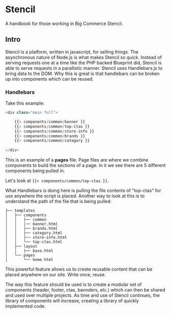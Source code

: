 # Stencil
A handbook for those working in Big Commerce Stencil.

## Intro
Stencil is a platform, written in javascript, for selling things. The asynchronous nature of Node.js is what makes 
Stencil so quick. Instead of serving requests one at a time like the PHP backed Blueprint did, Stencil is able to serve requests in a parallistic manner. Stencil uses Handlebars.js to bring data to the DOM. Why this is great is that handlebars can be broken up into components which can be reused.

### Handlebars
Take this example:

```javascript
<div class="main full">

    {{> components/common/banner }}
    {{> components/common/top-ctas }}
    {{> components/common/store-info }}
    {{> components/common/brands }}
    {{> components/common/category }}
    
</div>
```

This is an example of a **pages** file. Page files are where we combine components to build the sections of a page. In it we see there are 5 different components being pulled in. 

Let's look at `{{> components/common/top-ctas }}`.

What Handlebars is doing here is pulling the file contents of "top-ctas" for use anywhere the script is placed. Another way to look at this is to understand the path of the file that is being pulled:

```
├── templates
│   ├── components
│   │   ├── common
│   │   |── banner.html
│   │   ├── brands.html
│   │   ├── category.html
│   │   ├── store-info.html
│   │   └── top-ctas.html
│   ├── layout
│   │   ├── base.html
│   └── pages
│       └── home.html

```
This powerful feature allows us to create reusable content that can be placed anywhere on our site. Write once, reuse.

The way this feature should be used is to create a modular set of components (header, footer, ctas, bannders, etc.) which can then be shared and used over multiple projects. As time and use of Stencil continues, the library of components will increase, creating a library of quickly implemented code. 

